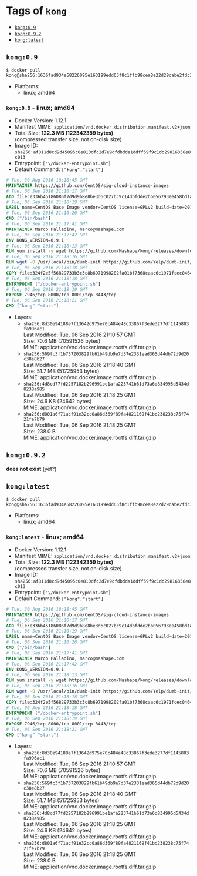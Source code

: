 <!-- THIS FILE IS GENERATED VIA './update-remote.sh' -->

# Tags of `kong`

-	[`kong:0.9`](#kong09)
-	[`kong:0.9.2`](#kong092)
-	[`kong:latest`](#konglatest)

## `kong:0.9`

```console
$ docker pull kong@sha256:1636fad934e58226095e163199edd65f8c1ffb98cea8e22d29cabe2fdc30b03c
```

-	Platforms:
	-	linux; amd64

### `kong:0.9` - linux; amd64

-	Docker Version: 1.12.1
-	Manifest MIME: `application/vnd.docker.distribution.manifest.v2+json`
-	Total Size: **122.3 MB (122342359 bytes)**  
	(compressed transfer size, not on-disk size)
-	Image ID: `sha256:af811d8cd9d45095c0e810dfc2d7e9dfdbdda1ddff59f9c1dd29816358e8c013`
-	Entrypoint: `["\/docker-entrypoint.sh"]`
-	Default Command: `["kong","start"]`

```dockerfile
# Tue, 30 Aug 2016 18:18:45 GMT
MAINTAINER https://github.com/CentOS/sig-cloud-instance-images
# Tue, 06 Sep 2016 21:10:17 GMT
ADD file:e336b45186086f7d9d9b8e8be3d6c027bc9c14dbfdde2bb056793ee458bd1a57 in / 
# Tue, 06 Sep 2016 21:10:19 GMT
LABEL name=CentOS Base Image vendor=CentOS license=GPLv2 build-date=20160906
# Tue, 06 Sep 2016 21:10:20 GMT
CMD ["/bin/bash"]
# Tue, 06 Sep 2016 21:17:41 GMT
MAINTAINER Marco Palladino, marco@mashape.com
# Tue, 06 Sep 2016 21:17:42 GMT
ENV KONG_VERSION=0.9.1
# Tue, 06 Sep 2016 21:18:13 GMT
RUN yum install -y wget https://github.com/Mashape/kong/releases/download/$KONG_VERSION/kong-$KONG_VERSION.el7.noarch.rpm &&     yum clean all
# Tue, 06 Sep 2016 21:18:16 GMT
RUN wget -O /usr/local/bin/dumb-init https://github.com/Yelp/dumb-init/releases/download/v1.1.3/dumb-init_1.1.3_amd64 &&     chmod +x /usr/local/bin/dumb-init
# Tue, 06 Sep 2016 21:18:18 GMT
COPY file:324f2e5f56829733b3c3c8b6971998202fa01bf7368caac6c1971fcec0464e8c in /docker-entrypoint.sh 
# Tue, 06 Sep 2016 21:18:18 GMT
ENTRYPOINT ["/docker-entrypoint.sh"]
# Tue, 06 Sep 2016 21:18:19 GMT
EXPOSE 7946/tcp 8000/tcp 8001/tcp 8443/tcp
# Tue, 06 Sep 2016 21:18:21 GMT
CMD ["kong" "start"]
```

-	Layers:
	-	`sha256:8d30e94188e7f13642d975e70c484e48c33867f3ede3277df1145803fa996ac1`  
		Last Modified: Tue, 06 Sep 2016 21:10:57 GMT  
		Size: 70.6 MB (70591526 bytes)  
		MIME: application/vnd.docker.image.rootfs.diff.tar.gzip
	-	`sha256:569fc3f1b737203829fb61b49db9e7d37e2331ead365d44db72d9d20c38e8b27`  
		Last Modified: Tue, 06 Sep 2016 21:18:40 GMT  
		Size: 51.7 MB (51725953 bytes)  
		MIME: application/vnd.docker.image.rootfs.diff.tar.gzip
	-	`sha256:4d8cd77fd2257182b296991be1afa223741b61d73a6d834995d5434d8238a985`  
		Last Modified: Tue, 06 Sep 2016 21:18:25 GMT  
		Size: 24.6 KB (24642 bytes)  
		MIME: application/vnd.docker.image.rootfs.diff.tar.gzip
	-	`sha256:d801a6f71acf91e32cc0a86d369f89fa4821169f41bd238238c75f7421fe7b79`  
		Last Modified: Tue, 06 Sep 2016 21:18:25 GMT  
		Size: 238.0 B  
		MIME: application/vnd.docker.image.rootfs.diff.tar.gzip

## `kong:0.9.2`

**does not exist** (yet?)

## `kong:latest`

```console
$ docker pull kong@sha256:1636fad934e58226095e163199edd65f8c1ffb98cea8e22d29cabe2fdc30b03c
```

-	Platforms:
	-	linux; amd64

### `kong:latest` - linux; amd64

-	Docker Version: 1.12.1
-	Manifest MIME: `application/vnd.docker.distribution.manifest.v2+json`
-	Total Size: **122.3 MB (122342359 bytes)**  
	(compressed transfer size, not on-disk size)
-	Image ID: `sha256:af811d8cd9d45095c0e810dfc2d7e9dfdbdda1ddff59f9c1dd29816358e8c013`
-	Entrypoint: `["\/docker-entrypoint.sh"]`
-	Default Command: `["kong","start"]`

```dockerfile
# Tue, 30 Aug 2016 18:18:45 GMT
MAINTAINER https://github.com/CentOS/sig-cloud-instance-images
# Tue, 06 Sep 2016 21:10:17 GMT
ADD file:e336b45186086f7d9d9b8e8be3d6c027bc9c14dbfdde2bb056793ee458bd1a57 in / 
# Tue, 06 Sep 2016 21:10:19 GMT
LABEL name=CentOS Base Image vendor=CentOS license=GPLv2 build-date=20160906
# Tue, 06 Sep 2016 21:10:20 GMT
CMD ["/bin/bash"]
# Tue, 06 Sep 2016 21:17:41 GMT
MAINTAINER Marco Palladino, marco@mashape.com
# Tue, 06 Sep 2016 21:17:42 GMT
ENV KONG_VERSION=0.9.1
# Tue, 06 Sep 2016 21:18:13 GMT
RUN yum install -y wget https://github.com/Mashape/kong/releases/download/$KONG_VERSION/kong-$KONG_VERSION.el7.noarch.rpm &&     yum clean all
# Tue, 06 Sep 2016 21:18:16 GMT
RUN wget -O /usr/local/bin/dumb-init https://github.com/Yelp/dumb-init/releases/download/v1.1.3/dumb-init_1.1.3_amd64 &&     chmod +x /usr/local/bin/dumb-init
# Tue, 06 Sep 2016 21:18:18 GMT
COPY file:324f2e5f56829733b3c3c8b6971998202fa01bf7368caac6c1971fcec0464e8c in /docker-entrypoint.sh 
# Tue, 06 Sep 2016 21:18:18 GMT
ENTRYPOINT ["/docker-entrypoint.sh"]
# Tue, 06 Sep 2016 21:18:19 GMT
EXPOSE 7946/tcp 8000/tcp 8001/tcp 8443/tcp
# Tue, 06 Sep 2016 21:18:21 GMT
CMD ["kong" "start"]
```

-	Layers:
	-	`sha256:8d30e94188e7f13642d975e70c484e48c33867f3ede3277df1145803fa996ac1`  
		Last Modified: Tue, 06 Sep 2016 21:10:57 GMT  
		Size: 70.6 MB (70591526 bytes)  
		MIME: application/vnd.docker.image.rootfs.diff.tar.gzip
	-	`sha256:569fc3f1b737203829fb61b49db9e7d37e2331ead365d44db72d9d20c38e8b27`  
		Last Modified: Tue, 06 Sep 2016 21:18:40 GMT  
		Size: 51.7 MB (51725953 bytes)  
		MIME: application/vnd.docker.image.rootfs.diff.tar.gzip
	-	`sha256:4d8cd77fd2257182b296991be1afa223741b61d73a6d834995d5434d8238a985`  
		Last Modified: Tue, 06 Sep 2016 21:18:25 GMT  
		Size: 24.6 KB (24642 bytes)  
		MIME: application/vnd.docker.image.rootfs.diff.tar.gzip
	-	`sha256:d801a6f71acf91e32cc0a86d369f89fa4821169f41bd238238c75f7421fe7b79`  
		Last Modified: Tue, 06 Sep 2016 21:18:25 GMT  
		Size: 238.0 B  
		MIME: application/vnd.docker.image.rootfs.diff.tar.gzip
